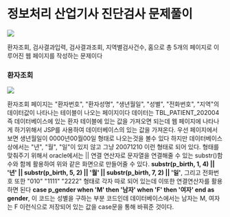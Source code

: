 <h1>정보처리 산업기사 진단검사 문제풀이</h1>
<img src = "https://github.com/user-attachments/assets/05b82daf-27aa-4eeb-84b6-494611ef0e98"/>

<p>
  환자조회, 검사결과입력, 검사결과조회, 지역별검사건수, 홈으로 총 5개의 페이지로 이루어진 웹 페이지를 작성하는 문제이다
</p>
<h3>환자조회</h3>
<img src = "https://github.com/user-attachments/assets/f98957b3-b945-4cee-85d5-5428c27cbaba"/>
<p>
  환자조회 페이지는 "환자번호", "환자성명", "생년월일", "성별", "전화번호", "지역"의 데이터값이 나타나는 테이블이 나오는 페이지이다
  데이터는 TBL_PATIENT_202004 즉 데이터베이스에 있는 환자 테이블에 있는 값을 가져오면 되는데 웹 페이지에 나타나게 하기위해서 JSP를 사용하여
  데이터베이스의 있는 값을 가져온다. 우선 페이지에서 보면 생년월일이 0000년00월00일 형태로 나오는것을 볼수 있다 하지만 데이터베이스 상에서는 "년", "월", "일"이 있지 않고
  그냥 20071210 이런 형태로 되어 있다. 형태를 맞춰주기 위해서 oracle에서는 || 연결 연산자로 문자열을 연결해줄 수 있는 substr()함수와 함께 활용하여 위와 같은 화면으로 만들어줄 수 있다.
  <strong>substr(p_birth, 1, 4) || '년' || substr(p_birth, 5, 2) || '월' || substr(p_birth, 7, 2) || '일'</strong>, 그리고 전화번호 또한 "010" "1111" "2222" 형태로 각자 따로 되어 있는데 이또한 연결연산자를 활용하면 된다
  <strong>case p_gender when 'M' then '남자' when 'F' then '여자' end as gender</strong>, 이 코드는 성별을 구하는 부분 코드인데 데이터베이스에서는 남자는 M, 여자는 F 이런식으로 저장되어 있는 값을 case문을 통해 바꿔준 것이다.
  
</p>
